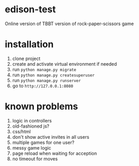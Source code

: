 # edison-test

Online version of TBBT version of rock-paper-scissors game

# installation

1. clone project
1. create and activate virtual environment if needed
1. run `python manage.py migrate`
1. run `python manage.py createsuperuser`
1. run `python manage.py runserver`
1. go to `http://127.0.0.1:8080`


# known problems

1. logic in controllers
1. old-fashioned js?
1. css/html
1. don't show active invites in all users
1. multiple games for one user?
1. messy game logic
1. page reload when waiting for acception
1. no timeout for moves